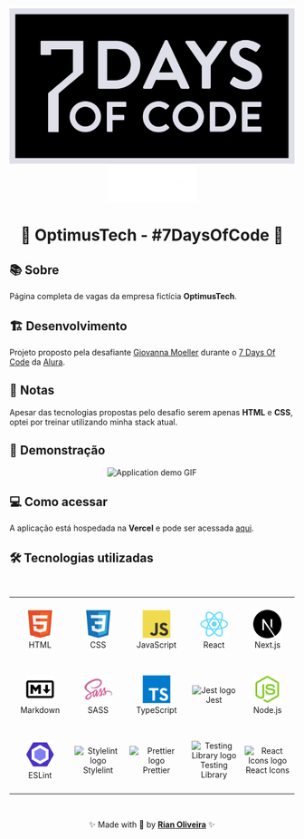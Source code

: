 <div align="center">
  <img src=".github/header.svg" alt="7 Days Of Code logo" />
  <br />
  <img src=".github/logo.png" alt="HTML and CSS logo" />
  <h1>🚀 OptimusTech - #7DaysOfCode 🚀</h1>
</div>

## 📚 Sobre

Página completa de vagas da empresa fictícia **OptimusTech**.

## 🏗️ Desenvolvimento

Projeto proposto pela desafiante [Giovanna Moeller](https://www.linkedin.com/in/giovannamoeller/?originalSubdomain=br) durante o [7 Days Of Code](https://7daysofcode.io/) da [Alura](https://www.alura.com.br/).

## 📝 Notas

Apesar das tecnologias propostas pelo desafio serem apenas **HTML** e **CSS**, optei por treinar utilizando minha stack atual.

## 🔎 Demonstração

<div align="center">
  <img src=".github/demo.gif" alt="Application demo GIF">
</div>

## 💻 Como acessar

A aplicação está hospedada na **Vercel** e pode ser acessada [aqui](https://optimus-tech-eta.vercel.app/).

## 🛠️ Tecnologias utilizadas

<br>

<table align="center">
  <tbody>
    <tr>
      <td align="center" width="140" height="110">
        <img
          src="https://raw.githubusercontent.com/devicons/devicon/master/icons/html5/html5-original.svg"
          alt="HTML5 logo"
          title="HTML5"
          width="50"
        />
        <br>
        <span>HTML</span>
      </td>
      <td align="center" width="140" height="110">
        <img
          src="https://raw.githubusercontent.com/devicons/devicon/master/icons/css3/css3-original.svg"
          alt="CSS3 logo"
          title="CSS3"
          width="50"
        />
        <br>
        <span>CSS</span>
      </td>
      <td align="center" width="140" height="110">
        <img
          src="https://raw.githubusercontent.com/devicons/devicon/master/icons/javascript/javascript-original.svg"
          alt="JavaScript logo"
          title="JavaScript"
          width="50"
        />
        <br>
        <span>JavaScript</span>
      </td>
      <td align="center" width="140" height="110">
        <img
          src="https://raw.githubusercontent.com/devicons/devicon/master/icons/react/react-original.svg"
          alt="React logo"
          title="React"
          width="50"
        />
        <br>
        <span>React</span>
      </td>
      <td align="center" width="140" height="110">
        <img
          src="https://raw.githubusercontent.com/devicons/devicon/master/icons/nextjs/nextjs-original.svg"
          alt="Next.js logo"
          title="Next.js"
          width="50"
        />
        <br>
        <span>Next.js</span>
      </td>
    </tr>
    <tr>
      <td align="center" width="140" height="110">
        <img
          src="https://raw.githubusercontent.com/devicons/devicon/master/icons/markdown/markdown-original.svg"
          alt="Markdown logo"
          title="Markdown"
          width="50"
        />
        <br>
        <span>Markdown</span>
      </td>
      <td align="center" width="140" height="110">
        <img
          src="https://raw.githubusercontent.com/devicons/devicon/master/icons/sass/sass-original.svg"
          alt="SASS logo"
          title="SASS"
          width="50"
        />
        <br>
        <span>SASS</span>
      </td>
      <td align="center" width="140" height="110">
        <img
          src="https://raw.githubusercontent.com/devicons/devicon/master/icons/typescript/typescript-original.svg"
          alt="TypeScript logo"
          title="HTML5"
          width="50"
        />
        <br>
        <span>TypeScript</span>
      </td>
      <td align="center" width="140" height="110">
        <img
          src="https://seeklogo.com/images/J/jest-logo-F9901EBBF7-seeklogo.com.png"
          alt="Jest logo"
          title="Jest"
          width="50"
        />
        <br>
        <span>Jest</span>
      </td>
      <td align="center" width="140" height="110">
        <img
          src="https://raw.githubusercontent.com/devicons/devicon/master/icons/nodejs/nodejs-original.svg"
          alt="Node.js logo"
          title="Node.js"
          width="50"
        />
        <br>
        <span>Node.js</span>
      </td>
    </tr>
    <tr>
      <td align="center" width="140" height="110">
        <img
          src="https://raw.githubusercontent.com/devicons/devicon/master/icons/eslint/eslint-original.svg"
          alt="ESLint logo"
          title="ESLint"
          width="50"
        />
        <br>
        <span>ESLint</span>
      </td>
      <td align="center" width="140" height="110">
        <img
          src="https://seeklogo.com/images/S/stylelint-logo-631B4EAA36-seeklogo.com.png"
          alt="Stylelint logo"
          title="Stylelint"
          width="50"
        />
        <br>
        <span>Stylelint</span>
      </td>
      <td align="center" width="140" height="110">
        <img
          src="https://brandslogos.com/wp-content/uploads/images/prettier-logo.png"
          alt="Prettier logo"
          title="Prettier"
          width="50"
        />
        <br>
        <span>Prettier</span>
      </td>
      <td align="center" width="140" height="110">
        <img
          src="https://testing-library.com/img/octopus-128x128.png"
          alt="Testing Library logo"
          title="Testing Library"
          width="50"
        />
        <br>
        <span>Testing Library</span>
      </td>
      <td align="center" width="140" height="110">
        <img
          src="https://avatars.githubusercontent.com/u/39895671?s=280&v=4"
          alt="React Icons logo"
          title="React Icons"
          width="50"
        />
        <br>
        <span>React Icons</span>
      </td>
    </tr>
  </tbody>
</table>

<br>

<p align="center">✨ Made with 💙 by <a href="https://github.com/riandeoliveira"><strong>Rian Oliveira</strong></a> ✨</p>
